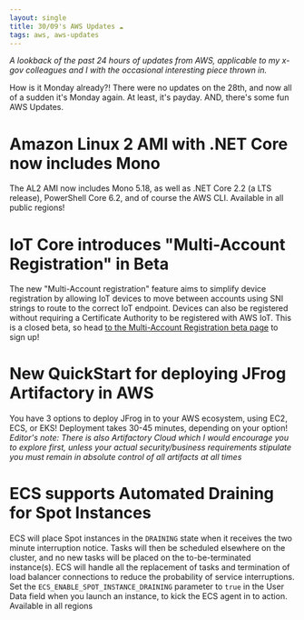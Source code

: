 ```yaml
---
layout: single
title: 30/09's AWS Updates ☁
tags: aws, aws-updates
---
```


_A lookback of the past 24 hours of updates from AWS, applicable to my x-gov colleagues and I with the occasional interesting piece thrown in._

How is it Monday already?! There were no updates on the 28th, and now all of a sudden it's Monday again. At least, it's payday. AND, there's some fun AWS Updates.

# Amazon Linux 2 AMI with .NET Core now includes Mono
The AL2 AMI now includes Mono 5.18, as well as .NET Core 2.2 (a LTS release), PowerShell Core 6.2, and of course the AWS CLI. Available in all public regions!

# IoT Core introduces "Multi-Account Registration" in Beta
The new "Multi-Account registration" feature aims to simplify device registration by allowing IoT devices to move between accounts using SNI strings to route to the correct IoT endpoint. 
Devices can also be registered without requiring a Certificate Authority to be registered with AWS IoT. 
This is a closed beta, so head [to the Multi-Account Registration beta page](https://pages.awscloud.com/iot-core-early-registration.html) to sign up!

# New QuickStart for deploying JFrog Artifactory in AWS
You have 3 options to deploy JFrog in to your AWS ecosystem, using EC2, ECS, or EKS! Deployment takes 30-45 minutes, depending on your option!
_Editor's note: There is also Artifactory Cloud which I would encourage you to explore first, unless your actual security/business requirements stipulate you must remain in absolute control of all artifacts at all times_

# ECS supports Automated Draining for Spot Instances
ECS will place Spot instances in the `DRAINING` state when it receives the two minute interruption notice. Tasks will then be scheduled elsewhere on the cluster, and no new tasks will be placed on the to-be-terminated instance(s). ECS will handle all the replacement of tasks and termination of load balancer connections to reduce the probability of service interruptions. 
Set the `ECS_ENABLE_SPOT_INSTANCE_DRAINING` parameter to `true` in the User Data field when you launch an instance, to kick the ECS agent in to action. Available in all regions
